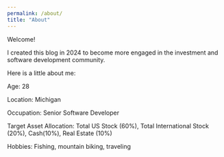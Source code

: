 ```yaml
---
permalink: /about/
title: "About"
---
```


Welcome! 

I created this blog in 2024 to become more engaged in the investment and software development community.

Here is a little about me: 

Age: 28

Location: Michigan

Occupation: Senior Software Developer

Target Asset Allocation: Total US Stock (60%), Total International Stock (20%), Cash(10%), Real Estate (10%)

Hobbies: Fishing, mountain biking, traveling
